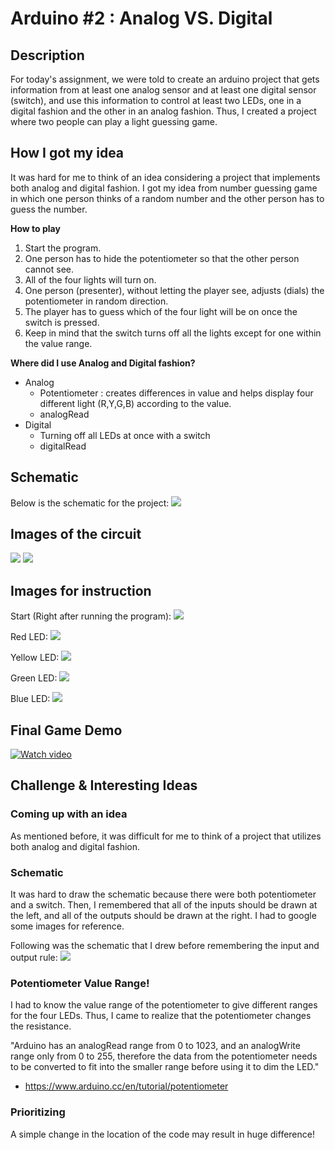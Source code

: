 # Arduino #2 : Analog VS. Digital

## Description 
For today's assignment, we were told to create an arduino project that gets information from at least one analog sensor and at least one digital sensor (switch), and use this information to control at least two LEDs, one in a digital fashion and the other in an analog fashion.
Thus, I created a project where two people can play a light guessing game.

## How I got my idea
It was hard for me to think of an idea considering a project that implements both analog and digital fashion.
I got my idea from number guessing game in which one person thinks of a random number and the other person has to guess the number.

**How to play**

1) Start the program.
2) One person has to hide the potentiometer so that the other person cannot see.
3) All of the four lights will turn on.
4) One person (presenter), without letting the player see, adjusts (dials) the potentiometer in random direction.
5) The player has to guess which of the four light will be on once the switch is pressed. 
6) Keep in mind that the switch turns off all the lights except for one within the value range.

**Where did I use Analog and Digital fashion?**
- Analog
  - Potentiometer : creates differences in value and helps display four different light (R,Y,G,B) according to the value.
  - analogRead
- Digital
  - Turning off all LEDs at once with a switch
  - digitalRead
    
    
## Schematic
Below is the schematic for the project:
![](Images/schematic.jpeg)


## Images of the circuit
![](Images/circuit1.jpeg)
![](Images/circuit2.jpeg)


## Images for instruction
Start (Right after running the program):
![](Images/start.jpeg)

Red LED:
![](Images/red.jpeg)

Yellow LED:
![](Images/yellow.jpeg)

Green LED:
![](Images/green.jpeg)

Blue LED:
![](Images/blue.jpeg)


## Final Game Demo

[![Watch video](Images/videoimg.png)](https://youtu.be/TWAe34TOLVE)


## Challenge & Interesting Ideas 

### Coming up with an idea
As mentioned before, it was difficult for me to think of a project that utilizes both analog and digital fashion.

### Schematic
It was hard to draw the schematic because there were both potentiometer and a switch.
Then, I remembered that all of the inputs should be drawn at the left, and all of the outputs should be drawn at the right.
I had to google some images for reference.

Following was the schematic that I drew before remembering the input and output rule:
![](Images/wrongschematic.jpeg)


### Potentiometer Value Range!
I had to know the value range of the potentiometer to give different ranges for the four LEDs.
Thus, I came to realize that the potentiometer changes the resistance.

"Arduino has an analogRead range from 0 to 1023, and an analogWrite range only from 0 to 255, therefore the data from the potentiometer needs to be converted to fit into the smaller range before using it to dim the LED."
- https://www.arduino.cc/en/tutorial/potentiometer

### Prioritizing
A simple change in the location of the code may result in huge difference!
